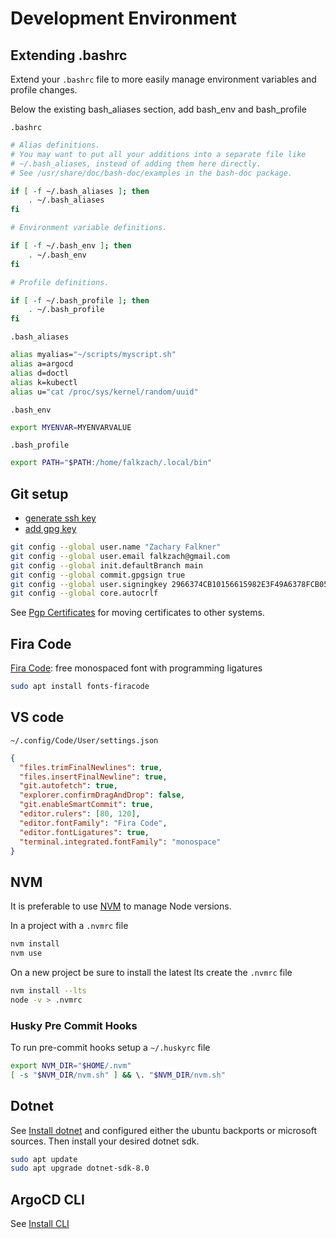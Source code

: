# Development Environment

## Extending .bashrc

Extend your `.bashrc` file to more easily manage environment variables and profile changes.

Below the existing bash_aliases section, add bash_env and bash_profile

`.bashrc`

```bash
# Alias definitions.
# You may want to put all your additions into a separate file like
# ~/.bash_aliases, instead of adding them here directly.
# See /usr/share/doc/bash-doc/examples in the bash-doc package.

if [ -f ~/.bash_aliases ]; then
    . ~/.bash_aliases
fi

# Environment variable definitions.

if [ -f ~/.bash_env ]; then
    . ~/.bash_env
fi

# Profile definitions.

if [ -f ~/.bash_profile ]; then
    . ~/.bash_profile
fi
```

`.bash_aliases`

```bash
alias myalias="~/scripts/myscript.sh"
alias a=argocd
alias d=doctl
alias k=kubectl
alias u="cat /proc/sys/kernel/random/uuid"
```

`.bash_env`

```bash
export MYENVAR=MYENVARVALUE
```

`.bash_profile`

```bash
export PATH="$PATH:/home/falkzach/.local/bin"
```

## Git setup

- [generate ssh key](https://docs.github.com/en/authentication/connecting-to-github-with-ssh/adding-a-new-ssh-key-to-your-github-account)
- [add gpg key](https://docs.github.com/en/authentication/managing-commit-signature-verification/adding-a-gpg-key-to-your-github-account)

```bash
git config --global user.name "Zachary Falkner"
git config --global user.email falkzach@gmail.com
git config --global init.defaultBranch main
git config --global commit.gpgsign true
git config --global user.signingkey 2966374CB10156615982E3F49A6378FCB050C64B
git config --global core.autocrlf
```

See [Pgp Certificates](./PgpCertificates.md) for moving certificates to other systems.

## Fira Code

[Fira Code](https://github.com/tonsky/FiraCode): free monospaced font with programming ligatures

```bash
sudo apt install fonts-firacode
```

## VS code

`~/.config/Code/User/settings.json`

```json
{
  "files.trimFinalNewlines": true,
  "files.insertFinalNewline": true,
  "git.autofetch": true,
  "explorer.confirmDragAndDrop": false,
  "git.enableSmartCommit": true,
  "editor.rulers": [80, 120],
  "editor.fontFamily": "Fira Code",
  "editor.fontLigatures": true,
  "terminal.integrated.fontFamily": "monospace"
}
```

## NVM

It is preferable to use [NVM](https://github.com/nvm-sh/nvm) to manage Node versions.

In a project with a `.nvmrc` file

```bash
nvm install
nvm use
```

On a new project be sure to install the latest lts create the `.nvmrc` file

```bash
nvm install --lts
node -v > .nvmrc
```

### Husky Pre Commit Hooks

To run pre-commit hooks setup a `~/.huskyrc` file

```bash
export NVM_DIR="$HOME/.nvm"
[ -s "$NVM_DIR/nvm.sh" ] && \. "$NVM_DIR/nvm.sh"
```

## Dotnet

See [Install dotnet](https://learn.microsoft.com/en-us/dotnet/core/install/linux-ubuntu) and configured either the ubuntu backports or microsoft sources. Then install your desired dotnet sdk.

```bash
sudo apt update
sudo apt upgrade dotnet-sdk-8.0
```

## ArgoCD CLI

See [Install CLI](https://kostis-argo-cd.readthedocs.io/en/refresh-docs/getting_started/install_cli/)
